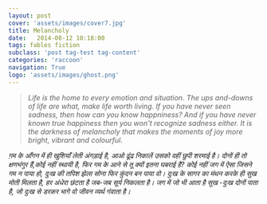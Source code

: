 ```yaml
---
layout: post
cover: 'assets/images/cover7.jpg'
title: Melancholy
date:   2014-08-12 10:18:00
tags: fables fiction
subclass: 'post tag-test tag-content'
categories: 'raccoon'
navigation: True
logo: 'assets/images/ghost.png'
---
```


<blockquote>
<i>
Life is the home to every emotion and situation. The ups and-downs of life are what, make life worth living. If you have never seen sadness, then how can you know happniness? And if you have never known true happiness then you won't recognize sadness either.  
It is the darkness of melancholy that makes the moments of joy more bright, vibrant and colourful.
</i>
</blockquote>

<i>
ग़म के आँगन में ही खुशियाँ लेती अंगड़ाई है,  
आओ ढूंढ निकालें उसको वहीं छुपी शरमाई है।  
दोनों ही तो  क्षणभंगुर हैं,कोई नहीं स्थायी है,  
फिर गम के आने से तू क्यों इतना घबराई है?  
कोई नहीं जग में ऐसा जिसने गम न पाया हो,  
दुःख की तपिश झेला सोना फिर कुंदन बन पाया वो।  
दुःख के सागर का मंथन करके ही सुख मोती मिलता है,  
हर अंधेरा छंटता है जब-जब सूर्य निकलता है।  
जग में जो भी आता है सुख -दुःख दोनों पाता है,  
जो दुःख से डरकर भागे वो जीवन व्यर्थ गंवाता है।  
</i>